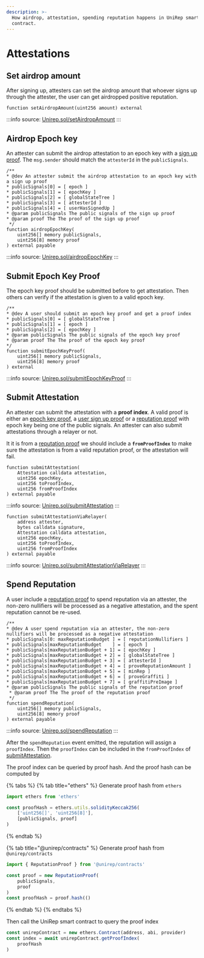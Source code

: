 ```yaml
---
description: >-
  How airdrop, attestation, spending reputation happens in UniRep smart
  contract.
---
```


# Attestations

## Set airdrop amount

After signing up, attesters can set the airdrop amount that whoever signs up through the attester, the user can get airdropped positive reputation.

```solidity
function setAirdropAmount(uint256 amount) external
```

:::info
source: [Unirep.sol/setAirdropAmount](https://github.com/Unirep/Unirep/blob/0067a483e1766645bc9bbf881a3ccdb0b32b8a63/packages/contracts/contracts/Unirep.sol#L191)
:::

## Airdrop Epoch key

An attester can submit the airdrop attestation to an epoch key with a [sign up proof](../circuits/user-sign-up-proof.md). The `msg.sender` should match the `attesterId` in the `publicSignals`.

```solidity
/**
* @dev An attester submit the airdrop attestation to an epoch key with a sign up proof
* publicSignals[0] = [ epoch ]
* publicSignals[1] = [ epochKey ]
* publicSignals[2] = [ globalStateTree ]
* publicSignals[3] = [ attesterId ]
* publicSignals[4] = [ userHasSignedUp ]
* @param publicSignals The public signals of the sign up proof
* @param proof The The proof of the sign up proof
 */
function airdropEpochKey(
    uint256[] memory publicSignals,
    uint256[8] memory proof
) external payable
```

:::info
source: [Unirep.sol/airdropEpochKey](https://github.com/Unirep/Unirep/blob/0067a483e1766645bc9bbf881a3ccdb0b32b8a63/packages/contracts/contracts/Unirep.sol#L340)
:::

## Submit Epoch Key Proof

The epoch key proof should be submitted before to get attestation. Then others can verify if the attestation is given to a valid epoch key.

```solidity
/**
* @dev A user should submit an epoch key proof and get a proof index
* publicSignals[0] = [ globalStateTree ]
* publicSignals[1] = [ epoch ]
* publicSignals[2] = [ epochKey ]
* @param publicSignals The public signals of the epoch key proof
* @param proof The The proof of the epoch key proof
*/
function submitEpochKeyProof(
    uint256[] memory publicSignals,
    uint256[8] memory proof
) external
```

:::info
source: [Unirep.sol/submitEpochKeyProof](https://github.com/Unirep/Unirep/blob/0067a483e1766645bc9bbf881a3ccdb0b32b8a63/packages/contracts/contracts/Unirep.sol#L306)
:::

## Submit Attestation

An attester can submit the attestation with a **proof index**. A valid proof is either an [epoch key proof](../circuits/epoch-key-proof.md), a [user sign up proof](../circuits/user-sign-up-proof.md) or a [reputation proof](../circuits/reputation-proof.md) with epoch key being one of the public signals. An attester can also submit attestations through a relayer or not.

It it is from a [reputation proof](../circuits/reputation-proof.md) we should include a **`fromProofIndex`** to make sure the attestation is from a valid reputation proof, or the attestation will fail.

```solidity
function submitAttestation(
    Attestation calldata attestation,
    uint256 epochKey,
    uint256 toProofIndex,
    uint256 fromProofIndex
) external payable
```

:::info
source: [Unirep.sol/submitAttestation](https://github.com/Unirep/Unirep/blob/0067a483e1766645bc9bbf881a3ccdb0b32b8a63/packages/contracts/contracts/Unirep.sol#L253)
:::

```solidity
function submitAttestationViaRelayer(
    address attester,
    bytes calldata signature,
    Attestation calldata attestation,
    uint256 epochKey,
    uint256 toProofIndex,
    uint256 fromProofIndex
) external payable
```

:::info
source: [Unirep.sol/submitAttestationViaRelayer](https://github.com/Unirep/Unirep/blob/0067a483e1766645bc9bbf881a3ccdb0b32b8a63/packages/contracts/contracts/Unirep.sol#L279)
:::

## Spend Reputation

A user include a [reputation proof](../circuits/reputation-proof.md) to spend reputation via an attester, the non-zero nullifiers will be processed as a negative attestation, and the spent reputation cannot be re-used.&#x20;

```solidity
/**
* @dev A user spend reputation via an attester, the non-zero nullifiers will be processed as a negative attestation
* publicSignals[0: maxReputationBudget ] = [ reputationNullifiers ]
* publicSignals[maxReputationBudget    ] = [ epoch ]
* publicSignals[maxReputationBudget + 1] = [ epochKey ]
* publicSignals[maxReputationBudget + 2] = [ globalStateTree ]
* publicSignals[maxReputationBudget + 3] = [ attesterId ]
* publicSignals[maxReputationBudget + 4] = [ proveReputationAmount ]
* publicSignals[maxReputationBudget + 5] = [ minRep ]
* publicSignals[maxReputationBudget + 6] = [ proveGraffiti ]
* publicSignals[maxReputationBudget + 7] = [ graffitiPreImage ]
* @param publicSignals The public signals of the reputation proof
 * @param proof The The proof of the reputation proof
 */
function spendReputation(
    uint256[] memory publicSignals,
    uint256[8] memory proof
) external payable
```

:::info
source: [Unirep.sol/spendReputation](https://github.com/Unirep/Unirep/blob/0067a483e1766645bc9bbf881a3ccdb0b32b8a63/packages/contracts/contracts/Unirep.sol#L401)
:::

After the `spendReputation` event emitted, the reputation will assign a `proofIndex`. Then the `proofIndex` can be included in the `fromProofIndex` of [submitAttestation](attestations.md#submit-attestation).

The proof index can be queried by proof hash. And the proof hash can be computed by

{% tabs %}
{% tab title="ethers" %}
Generate proof hash from `ethers`

```typescript
import ethers from 'ethers'

const proofHash = ethers.utils.solidityKeccak256(
    ['uint256[]', 'uint256[8]'],
    [publicSignals, proof]
)
```
{% endtab %}

{% tab title="@unirep/contracts" %}
Generate proof hash from `@unirep/contracts`

```typescript
import { ReputationProof } from '@unirep/contracts'

const proof = new ReputationProof(
    publicSignals,
    proof
)
const proofHash = proof.hash(()
```
{% endtab %}
{% endtabs %}

Then call the UniRep smart contract to query the proof index

```typescript
const unirepContract = new ethers.Contract(address, abi, provider)
const index = await unirepContract.getProofIndex(
    proofHash
)
```
